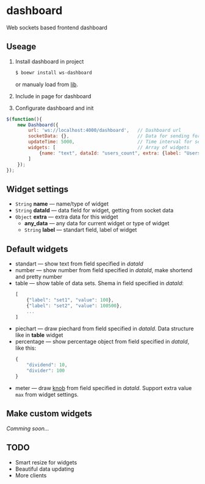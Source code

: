 # dashboard
Web sockets based frontend dashboard

## Useage

1. Install dashboard in project
    ``` bash
    $ boewr install ws-dashboard
    ```
    or manualy load from [lib](./lib/).

2. Include in page for dashboard

3. Configurate dashboard and init
``` js
$(function(){
    new Dashboard({
        url: 'ws://localhost:4000/dashboard',   // Dashboard url
        socketData: {},                         // Data for sending for request dashboard data
        updateTime: 5000,                       // Time interval for sending message in socket (for socketData)
        widgets: [                              // Array of widgets
            {name: "text", dataId: "users_count", extra: {label: "Users count"}} // Widgets settings
        ]
    });
});
```

## Widget settings

* `String` **name** — name/type of widget
* `String` **dataId** — data field for widget, getting from socket data
* `Object` **extra** — extra data for this widget
    * **any_data** — any data for current widget or type of widget
    * `String` **label** — standart field, label of widget

## Default widgets
* standart — show text from field specified in *dataId*
* number — show number from field specified in *dataId*, make shortend and pretty number
* table — show table of data sets. Shema in field specified in *dataId*:
    ``` js
    [
        {"label": "set1", "value": 100},
        {"label": "set2", "value": 100500},
        ...
    ]
    ```
* piechart — draw piechard from field specified in *dataId*. Data structure like in **table** widget
* percentage — show percentage object from field specified in *dataId*, like this:
    ``` js
    {
        "dividend": 10,
        "divider": 100
    }
    ```
* meter — draw [knob](http://anthonyterrien.com/knob/) from field specified in *dataId*. Support extra value `max` from widget settings.

## Make custom widgets
*Comming soon...*



## TODO
* Smart resize for widgets
* Beautiful data updating
* More clients
